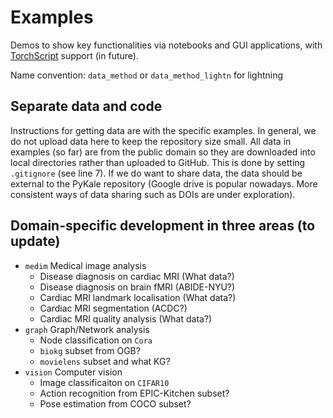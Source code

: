 # Examples

Demos to show key functionalities via notebooks and GUI applications, with [TorchScript](https://pytorch.org/docs/stable/jit.html) support (in future).

Name convention: `data_method` or `data_method_lightn` for lightning

## Separate data and code

Instructions for getting data are with the specific examples. In general, we do not upload data here to keep the repository size small. All data in examples (so far) are from the public domain so they are downloaded into local directories rather than uploaded to GitHub. This is done by setting `.gitignore` (see line 7). If we do want to share data, the data should be external to the PyKale repository (Google drive is popular nowadays. More consistent ways of data sharing such as DOIs are under exploration).

## Domain-specific development in three areas (to update)

* `medim` Medical image analysis
  * Disease diagnosis on cardiac MRI (What data?)
  * Disease diagnosis on brain fMRI (ABIDE-NYU?)
  * Cardiac MRI landmark localisation (What data?)
  * Cardiac MRI segmentation (ACDC?)
  * Cardiac MRI quality analysis (What data?)
* `graph` Graph/Network analysis
  * Node classification on `Cora`
  * `biokg` subset from OGB?
  * `movielens` subset and what KG?
* `vision` Computer vision
  * Image classificaiton on `CIFAR10`
  * Action recognition from EPIC-Kitchen subset?
  * Pose estimation from COCO subset?
